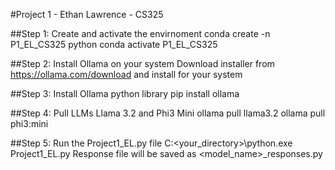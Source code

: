 #Project 1 - Ethan Lawrence - CS325

##Step 1: Create and activate the envirnoment
conda create -n P1_EL_CS325 python
conda activate P1_EL_CS325

##Step 2: Install Ollama on your system
Download installer from https://ollama.com/download and install for your system

##Step 3: Install Ollama python library
pip install ollama

##Step 4: Pull LLMs Llama 3.2 and Phi3 Mini
ollama pull llama3.2
ollama pull phi3:mini

##Step 5: Run the Project1_EL.py file
C:\<your_directory>\python.exe Project1_EL.py
Response file will be saved as <model_name>_responses.py